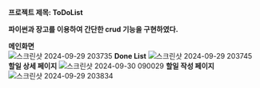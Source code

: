 **프로젝트 제목: ToDoList**  

**파이썬과 장고를 이용하여 간단한 crud 기능을 구현하였다.**

**메인화면**  
![스크린샷 2024-09-29 203735](https://github.com/user-attachments/assets/0b8933e6-69f2-43a8-84b9-9597726c067a)
**Done List**
![스크린샷 2024-09-29 203745](https://github.com/user-attachments/assets/00677d54-f3cc-416b-bb08-21ea6e3015fd)
**할일 상세 페이지**
![스크린샷 2024-09-30 090029](https://github.com/user-attachments/assets/23b1c1ce-bc48-43e5-b28c-b9b426263d9a)
**할일 작성 페이지**
![스크린샷 2024-09-29 203834](https://github.com/user-attachments/assets/b245214a-9be1-4990-a591-30549d8be3b8)
